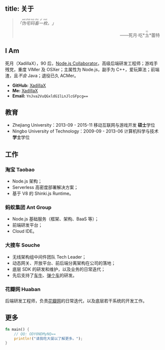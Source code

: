 title: 关于
---

> *「<ruby>伪<rt>wěi</rt>宅<rt>zhái</rt>码<rt>mǎ</rt>畜<rt>chù</rt>一<rt>yī</rt>枚<rt>méi</rt>。</ruby>」*
>
> <p style="text-align: right">——死月·吃*<ruby>圡<rt>tǔ</rt></ruby>*蕾特</p>

## I Am

死月（XadillaX），90 后，[Node.js Collaborator](https://github.com/nodejs/node#collaborators)。高级后端研发工程师；游戏手残党，重度 VIMer 及 OSXer；主属性为 Node.js，副手为 C++，爱玩算法；前端渣，且*不会* Java；退役已久 ACMer。

+ **GitHub:** [XadillaX](https://github.com/xadillax)
+ **Me:** [XadillaX](https://github.com/xadillax/me)
+ **Email:** `YnJva2VuQGxldG1lLnJlcGFpcg==`

## 教育

+ Zhejiang University：2013-09 - 2015-11 移动互联网与游戏开发 **硕士**学位
+ Ningbo University of Technology：2009-09 - 2013-06 计算机科学与技术 **学士**学位

## 工作

### 淘宝 Taobao

+ Node.js 架构；
+ Serverless 高密度部署解决方案；
+ 基于 V8 的 Shinki.js Runtime。

### 蚂蚁集团 Ant Group

+ Node.js 基础服务（框架、架构、BaaS 等）；
+ 前端研发平台；
+ Cloud IDE。

### 大搜车 Souche

+ 无线架构组中间件团队 Tech Leader；
+ 动态网关、开放平台、前后端分离架构在公司的落地；
+ 底层 SDK 的研发和维护，以及业务的日常迭代；
+ 先后支持了[车牛](https://d.souche.com/)、[弹个车](https://tangeche.com/)的研发。

### 花瓣网 Huaban

后端研发工程师，负责[花瓣网](https://huaban.com/)的日常迭代，以及底层若干系统的开发工作。

## 更多

```rust
fn main() {
    // QQ: ODY0NDMyNQ==
    println!("请我吃大餐以了解更多。");
}
```

